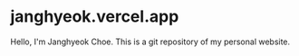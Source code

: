 janghyeok.vercel.app
====

Hello, I'm Janghyeok Choe. This is a git repository of my personal website.
